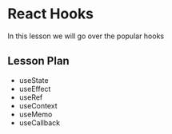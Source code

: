 # React Hooks

In this lesson we will go over the popular hooks

## Lesson Plan

- useState
- useEffect
- useRef
- useContext
- useMemo
- useCallback

